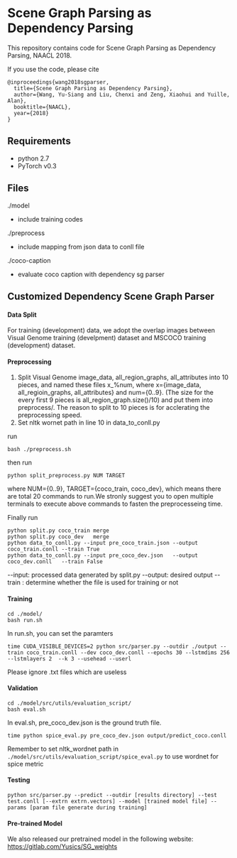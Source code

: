 Scene Graph Parsing as Dependency Parsing
===================

This repository contains code for Scene Graph Parsing as Dependency Parsing, NAACL 2018.

If you use the code, please cite 
``` 
@inproceedings{wang2018sgparser,     
  title={Scene Graph Parsing as Dependency Parsing},  
  author={Wang, Yu-Siang and Liu, Chenxi and Zeng, Xiaohui and Yuille, Alan},  
  booktitle={NAACL},  
  year={2018}
} 
```


## Requirements
- python 2.7
- PyTorch v0.3

## Files
./model
- include training codes

./preprocess
- include mapping from json data to conll file 

./coco-caption
- evaluate coco caption with dependency sg parser

## Customized Dependency Scene Graph Parser
#### Data Split
For training (development) data, we adopt the overlap images between Visual Genome training (develpment) dataset and MSCOCO training (development) dataset.

#### Preprocessing ####
1. Split Visual Genome image_data, all_region_graphs, all_attributes into 10 pieces, and named these files x_%num, where x={image_data, all_regioin_graphs, all_attributes} and num={0..9}. (The size for the every first 9 pieces is all_region_graph.size()/10) and put them into preprocess/. The reason to split to 10 pieces is for acclerating the preprocessing speed. 
2. Set nltk wornet path in line 10 in data_to_conll.py

run
```
bash ./preprocess.sh
```
then run 
```
python split_preprocess.py NUM TARGET
```
where NUM={0..9}, TARGET={coco_train, coco_dev}, which means there are total 20 commands to run.We stronly suggest you to open multiple terminals to execute above commands to fasten the preprocesseing time.

Finally run
```
python split.py coco_train merge
python split.py coco_dev   merge
python data_to_conll.py --input pre_coco_train.json --output coco_train.conll --train True
python data_to_conll.py --input pre_coco_dev.json   --output coco_dev.conll   --train False
```

--input:  processed data generated by split.py
--output: desired output
--train : determine whether the file is used for training or not



#### Training
```
cd ./model/
bash run.sh
```
In run.sh, you can set the paramters
```
time CUDA_VISIBLE_DEVICES=2 python src/parser.py --outdir ./output --train coco_train.conll --dev coco_dev.conll --epochs 30 --lstmdims 256 --lstmlayers 2  --k 3 --usehead --userl
```
Please ignore .txt files which are useless

#### Validation

```
cd ./model/src/utils/evaluation_script/
bash eval.sh
```
In eval.sh, pre_coco_dev.json is the ground truth file.

```
time python spice_eval.py pre_coco_dev.json output/predict_coco.conll
```
Remember to set nltk_wordnet path in `./model/src/utils/evaluation_script/spice_eval.py` to use wordnet for spice metric


#### Testing

```
python src/parser.py --predict --outdir [results directory] --test test.conll [--extrn extrn.vectors] --model [trained model file] --params [param file generate during training]
```

#### Pre-trained Model
We also released our pretrained model in the following website:
https://gitlab.com/Yusics/SG_weights 












